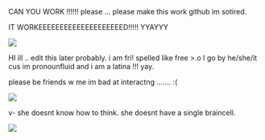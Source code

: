 CAN YOU WORK !!!!!! please ... please make this work github im sotired.

IT WORKEEEEEEEEEEEEEEEEEEEED!!!!! YYAYYY

![](https://static.wikia.nocookie.net/gensin-impact/images/7/77/TPRGT_Sprite_Lumine_Wave.png/revision/latest?cb=20230715012242)

HI ill .. edit this later probably. i am fri! spelled like free >.o I go by he/she/it cus im pronounfluid and i am a latina !!! yay.

please be friends w me im bad at interactng ....... :(

![](https://static.wikia.nocookie.net/gensin-impact/images/3/31/NALG_Lumine_2.gif/revision/latest?cb=20220505051712)

v- she doesnt know how to think. she doesnt have a single braincell. 

![](https://static.wikia.nocookie.net/gensin-impact/images/5/5e/Savoring_the_Breeze_Thinking_Lumine.gif/revision/latest?cb=20240502184737)
